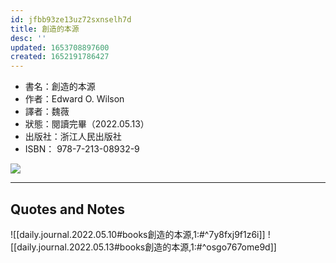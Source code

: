 ```yaml
---
id: jfbb93ze13uz72sxnselh7d
title: 創造的本源
desc: ''
updated: 1653708897600
created: 1652191786427
---
```


- 書名：創造的本源
- 作者：Edward O. Wilson
- 譯者：魏薇
- 狀態：閱讀完畢（2022.05.13）
- 出版社：浙江人民出版社 
- ISBN： 978-7-213-08932-9

![](https://pinchlime-screenshots.s3.ap-northeast-1.amazonaws.com/the-origins-of-creativity_vvPQog.webp)

---

## Quotes and Notes

![[daily.journal.2022.05.10#books創造的本源,1:#^7y8fxj9f1z6i]]
![[daily.journal.2022.05.13#books創造的本源,1:#^osgo767ome9d]]